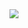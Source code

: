 <img align="left" src="https://github-readme-stats.vercel.app/api/top-langs/?username=DannyXjsu&hide_title=true" />
